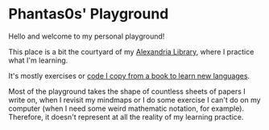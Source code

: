 # Phantas0s' Playground

Hello and welcome to my personal playground!

This place is a bit the courtyard of my [Alexandria Library](https://githu.com/Phantas0s/alexandria-library), where I practice what I'm learning. 

It's mostly exercises or [code I copy from a book to learn new languages](https://thevaluable.dev//how-to-learn-programming-language/).

Most of the playground takes the shape of countless sheets of papers I write on, when I revisit my mindmaps or I do some exercise I can't do on my computer (when I need some weird mathematic notation, for example). Therefore, it doesn't represent at all the reality of my learning practice.
